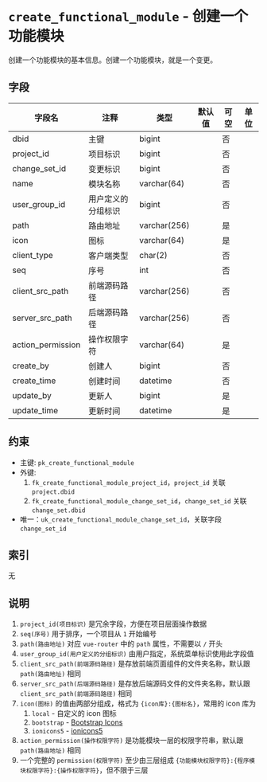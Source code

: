 # `create_functional_module` - 创建一个功能模块

创建一个功能模块的基本信息。创建一个功能模块，就是一个变更。

## 字段

| 字段名            | 注释               | 类型         | 默认值 | 可空 | 单位 |
| ----------------- | ------------------ | ------------ | ------ | ---- | ---- |
| dbid              | 主键               | bigint       |        | 否   |      |
| project_id        | 项目标识           | bigint       |        | 否   |      |
| change_set_id     | 变更标识           | bigint       |        | 否   |      |
| name              | 模块名称           | varchar(64)  |        | 否   |      |
| user_group_id     | 用户定义的分组标识 | bigint       |        | 否   |      |
| path              | 路由地址           | varchar(256) |        | 是   |      |
| icon              | 图标               | varchar(64)  |        | 是   |      |
| client_type       | 客户端类型         | char(2)      |        | 否   |      |
| seq               | 序号               | int          |        | 否   |      |
| client_src_path   | 前端源码路径       | varchar(256) |        | 否   |      |
| server_src_path   | 后端源码路径       | varchar(256) |        | 否   |      |
| action_permission | 操作权限字符       | varchar(64)  |        | 是   |      |
| create_by         | 创建人             | bigint       |        | 否   |      |
| create_time       | 创建时间           | datetime     |        | 否   |      |
| update_by         | 更新人             | bigint       |        | 是   |      |
| update_time       | 更新时间           | datetime     |        | 是   |      |

## 约束

* 主键: `pk_create_functional_module`
* 外键: 
   1. `fk_create_functional_module_project_id`，`project_id` 关联 `project.dbid`
   2. `fk_create_functional_module_change_set_id`，`change_set_id` 关联 `change_set.dbid`
* 唯一：`uk_create_functional_module_change_set_id`，关联字段 `change_set_id`

## 索引

无

## 说明

1. `project_id(项目标识)` 是冗余字段，方便在项目层面操作数据
2. `seq(序号)` 用于排序，一个项目从 `1` 开始编号
3. `path(路由地址)` 对应 `vue-router` 中的 `path` 属性，不需要以 `/` 开头
4. `user_group_id(用户定义的分组标识)` 由用户指定，系统菜单标识使用此字段值
5. `client_src_path(前端源码路径)` 是存放前端页面组件的文件夹名称，默认跟 `path(路由地址)` 相同
6. `server_src_path(后端源码路径)` 是存放后端源码文件的文件夹名称，默认跟 `client_src_path(前端源码路径)` 相同
7. `icon(图标)` 的值由两部分组成，格式为 `{icon库}:{图标名}`，常用的 icon 库为
   1. `local` - 自定义的 icon 图标
   2. `bootstrap` - [Bootstrap Icons](https://icons.getbootstrap.com/)
   3. `ionicons5` - [ionicons5](https://xicons.org)
8. `action_permission(操作权限字符)` 是功能模块一层的权限字符串，默认跟 `path(路由地址)` 相同
9. 一个完整的 `permission(权限字符)` 至少由三层组成 `{功能模块权限字符}:{程序模块权限字符}:{操作权限字符}`，但不限于三层